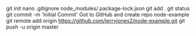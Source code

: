 

git init
nano .gitignore
    node_modules/
    package-lock.json
git add .
git status
git commit -m 'Initial Commit'
Got to GitHub and create repo node-example
git remote add origin https://github.com/jerryjones2/node-example.git
git push -u origin master